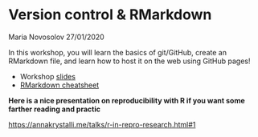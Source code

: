 Version control & RMarkdown
================
Maria Novosolov
27/01/2020

In this workshop, you will learn the basics of git/GitHub, create an
RMarkdown file, and learn how to host it on the web using GitHub pages\!

  - Workshop
    [slides](https://globedatasci-ku.github.io/git-rmd/pres.html)  
  - [RMarkdown
    cheatsheet](https://www.rstudio.com/wp-content/uploads/2016/03/rmarkdown-cheatsheet-2.0.pdf)


**Here is a nice presentation on reproducibility with R if you want some farther reading and practic**

https://annakrystalli.me/talks/r-in-repro-research.html#1
